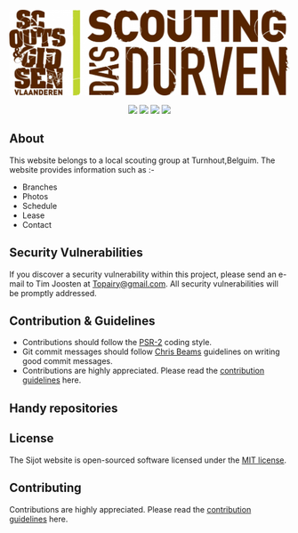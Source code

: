 ![alt tag](https://github.com/Tjoosten/SVG-scss/blob/master/repo-assets/logo.jpg)

<p align="center">
    <a href="https://travis-ci.org/Tjoosten/website"><img src="https://travis-ci.org/Tjoosten/website.svg?branch=develop"></a>
    <a href="https://github.com/Scouts-Sint-Joris/SIJOT-2.x/releases"><img src="https://img.shields.io/github/tag/Scouts-Sint-Joris/SIJOT-2.x.svg?style=flat&label=release"></a>
    <a href="https://github.com/Scouts-Sint-Joris/SIJOT-2.x/blob/develop/LICENSE"><img src="https://img.shields.io/badge/license-MIT-brightgreen.svg?style=flat"></a>
    <a href="#"><img src="https://codecov.io/gh/Scouts-Sint-Joris/SIJOT-2.x/branch/master/graphs/badge.svg"></a>
</p>

## About
This website belongs to a local scouting group at Turnhout,Belguim. The website provides information such as :-
* Branches
* Photos
* Schedule
* Lease
* Contact

## Security Vulnerabilities

If you discover a security vulnerability within this project, 
please send an e-mail to Tim Joosten at Topairy@gmail.com. All security vulnerabilities will be promptly addressed.

## Contribution & Guidelines

<ul>
    <li>Contributions should follow the <a href="https://github.com/php-fig/fig-standards/blob/master/accepted/PSR-2-coding-style-guide.md">PSR-2</a> coding style.</li>
    <li>Git commit messages should follow <a href="http://chris.beams.io/posts/git-commit/">Chris Beams</a> guidelines on writing good commit messages.</li>
    <li>Contributions are highly appreciated. Please read the <a href="contributing.md">contribution guidelines</a> here.</li>
</ul>

## Handy repositories

## License

The Sijot website is open-sourced software licensed under the [MIT license](http://opensource.org/licenses/MIT).

## Contributing
Contributions are highly appreciated. Please read the [contribution guidelines](contributing.md) here.
